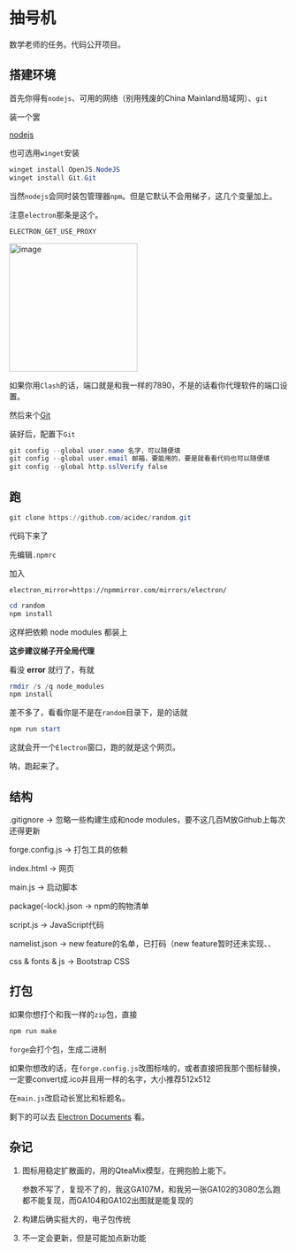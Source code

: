 # 抽号机

数学老师的任务。代码公开项目。

## 搭建环境
首先你得有`nodejs`、可用的网络（别用残废的China Mainland局域网）、`git`

装一个罢

[nodejs](https://nodejs.org/en)

也可选用`winget`安装
```powershell
winget install OpenJS.NodeJS
winget install Git.Git

```

当然`nodejs`会同时装包管理器`npm`。但是它默认不会用梯子，这几个变量加上。

注意`electron`那条是这个。
```text
ELECTRON_GET_USE_PROXY
```
<img width="232" alt="image" src="https://github.com/acidec/random/assets/117443292/c80a85d0-7d4d-4a74-904a-4675b63a5508">

如果你用`Clash`的话，端口就是和我一样的7890，不是的话看你代理软件的端口设置。

然后来个[Git](https://mirrors.bfsu.edu.cn/github-release/git-for-windows/git/LatestRelease/)

装好后，配置下`Git`

```powershell
git config --global user.name 名字，可以随便填
git config --global user.email 邮箱，要能用的，要是就看看代码也可以随便填
git config --global http.sslVerify false
```

## 跑
```powershell
git clone https://github.com/acidec/random.git
```
代码下来了

先编辑`.npmrc`

加入

```
electron_mirror=https://npmmirror.com/mirrors/electron/
```


```powershell
cd random
npm install
```
这样把依赖 node modules 都装上

**这步建议梯子开全局代理**

看没 **error** 就行了，有就

```powershell
rmdir /s /q node_modules
npm install
```

差不多了，看看你是不是在`random`目录下，是的话就

```powershell
npm run start
```

这就会开一个`Electron`窗口，跑的就是这个网页。

呐，跑起来了。

## 结构

.gitignore -> 忽略一些构建生成和node modules，要不这几百M放Github上每次还得更新

forge.config.js -> 打包工具的依赖

index.html -> 网页

main.js -> 启动脚本

package(-lock).json -> npm的购物清单

script.js -> JavaScript代码

namelist.json -> new feature的名单，已打码（new feature暂时还未实现、、

css & fonts & js -> Bootstrap CSS

## 打包

如果你想打个和我一样的`zip`包，直接
```powershell
npm run make
```
`forge`会打个包，生成二进制

如果你想改的话，在`forge.config.js`改图标啥的，或者直接把我那个图标替换，一定要convert成.ico并且用一样的名字，大小推荐512x512

在`main.js`改启动长宽比和标题名。

剩下的可以去 [Electron Documents](https://www.electronjs.org/docs/latest/) 看。

## 杂记

1.  图标用稳定扩散画的，用的QteaMix模型，在拥抱脸上能下。

    参数不写了，复现不了的，我这GA107M，和我另一张GA102的3080怎么跑都不能复现，而GA104和GA102出图就是能复现的

2.  构建后确实挺大的，电子包传统

3.  不一定会更新，但是可能加点新功能
